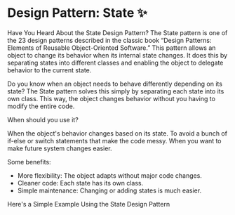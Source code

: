 # Design Pattern: State ✨
Have You Heard About the State Design Pattern?
The State pattern is one of the 23 design patterns described in the classic book “Design Patterns: Elements of Reusable Object-Oriented Software.” This pattern allows an object to change its behavior when its internal state changes. It does this by separating states into different classes and enabling the object to delegate behavior to the current state.

Do you know when an object needs to behave differently depending on its state? The State pattern solves this simply by separating each state into its own class. This way, the object changes behavior without you having to modify the entire code.

When should you use it?

When the object's behavior changes based on its state.
To avoid a bunch of if-else or switch statements that make the code messy.
When you want to make future system changes easier.

Some benefits:
- More flexibility: The object adapts without major code changes.
- Cleaner code: Each state has its own class.
- Simple maintenance: Changing or adding states is much easier.

Here's a Simple Example Using the State Design Pattern
